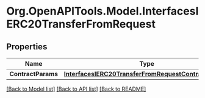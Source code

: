 # Org.OpenAPITools.Model.InterfacesIERC20TransferFromRequest

## Properties

Name | Type | Description | Notes
------------ | ------------- | ------------- | -------------
**ContractParams** | [**InterfacesIERC20TransferFromRequestContractParams**](InterfacesIERC20TransferFromRequestContractParams.md) |  | 

[[Back to Model list]](../README.md#documentation-for-models) [[Back to API list]](../README.md#documentation-for-api-endpoints) [[Back to README]](../README.md)

